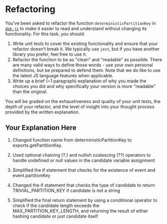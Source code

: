 # Refactoring

You've been asked to refactor the function `deterministicPartitionKey` in [`dpk.js`](dpk.js) to make it easier to read and understand without changing its functionality. For this task, you should:

1. Write unit tests to cover the existing functionality and ensure that your refactor doesn't break it. We typically use `jest`, but if you have another library you prefer, feel free to use it.
2. Refactor the function to be as "clean" and "readable" as possible. There are many valid ways to define those words - use your own personal definitions, but be prepared to defend them. Note that we do like to use the latest JS language features when applicable.
3. Write up a brief (~1 paragraph) explanation of why you made the choices you did and why specifically your version is more "readable" than the original.

You will be graded on the exhaustiveness and quality of your unit tests, the depth of your refactor, and the level of insight into your thought process provided by the written explanation.

## Your Explanation Here

1. Changed function name from deterministicPartitionKey to exports.getPartitionKey.

2. Used optional chaining (?.) and nullish coalescing (??) operators to handle undefined or null values in the candidate variable assignment

3. Simplified the if statement that checks for the existence of event and event.partitionKey

4. Changed the if statement that checks the type of candidate to return TRIVIAL_PARTITION_KEY if candidate is not a string

5. Simplified the final return statement by using a conditional operator to check if the candidate length exceeds the MAX_PARTITION_KEY_LENGTH, and returning the result of either hashing candidate or just candidate itself
